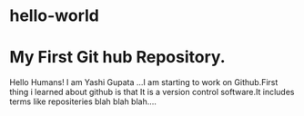 # hello-world
My First Git hub Repository.
===============================
Hello Humans!
I am Yashi Gupata ...I am starting to work on Github.First thing i learned about github is that It is a version control software.It includes terms like repositeries blah blah blah....

